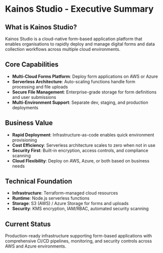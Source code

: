 # Kainos Studio - Executive Summary

## What is Kainos Studio?

Kainos Studio is a cloud-native form-based application platform that enables organisations to rapidly deploy and manage digital forms and data collection workflows across multiple cloud environments.

## Core Capabilities

- **Multi-Cloud Forms Platform**: Deploy form applications on AWS or Azure
- **Serverless Architecture**: Auto-scaling functions handle form processing and file uploads
- **Secure File Management**: Enterprise-grade storage for form definitions and user submissions
- **Multi-Environment Support**: Separate dev, staging, and production deployments

## Business Value

- **Rapid Deployment**: Infrastructure-as-code enables quick environment provisioning
- **Cost Efficiency**: Serverless architecture scales to zero when not in use
- **Security First**: Built-in encryption, access controls, and compliance scanning
- **Cloud Flexibility**: Deploy on AWS, Azure, or both based on business needs

## Technical Foundation

- **Infrastructure**: Terraform-managed cloud resources
- **Runtime**: Node.js serverless functions
- **Storage**: S3 (AWS) / Azure Storage for forms and uploads
- **Security**: KMS encryption, IAM/RBAC, automated security scanning

## Current Status

Production-ready infrastructure supporting form-based applications with comprehensive CI/CD pipelines, monitoring, and security controls across AWS and Azure environments.
